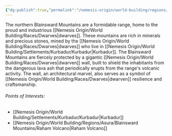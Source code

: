 ```yaml
---
{"dg-publish":true,"permalink":"/nemesis-origin/world-building/regions/asura/blainsward-mountains/blainsward-mountains/"}
---
```


The northern Blainsward Mountains are a formidable range, home to the proud and industrious [[Nemesis Origin/World Building/Races/Dwarves\|dwarves]]. These mountains are rich in minerals and precious stones, mined by the [[Nemesis Origin/World Building/Races/Dwarves\|dwarves]] who live in [[Nemesis Origin/World Building/Settlements/Kurbadur/Kurbadur\|Kurbadur]]. The Blainsward Mountains are fiercely protected by a gigantic [[Nemesis Origin/World Building/Races/Dwarves\|dwarven]] wall, built to shield the inhabitants from the dangerous lava ash that periodically erupts from the range's volcanic activity. The wall, an architectural marvel, also serves as a symbol of [[Nemesis Origin/World Building/Races/Dwarves\|dwarven]] resilience and craftsmanship.

###### Points of Interests:
- [[Nemesis Origin/World Building/Settlements/Kurbadur/Kurbadur\|Kurbadur]]
- [[Nemesis Origin/World Building/Regions/Asura/Blainsward Mountains/Raham Volcano\|Raham Volcano]]
